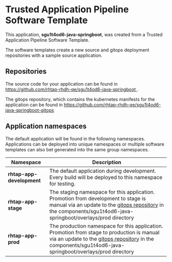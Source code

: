 # Trusted Application Pipeline Software Template

This application, **sgu1t4od6-java-springboot**, was created from a Trusted Application Pipeline Software Template.

The software templates create a new source and gitops deployment repositories with a sample source application. 

## Repositories

The source code for your application can be found in [https://github.com/rhtap-rhdh-qe/sgu1t4od6-java-springboot ](https://github.com/rhtap-rhdh-qe/sgu1t4od6-java-springboot ).
 
The gitops repository, which contains the kubernetes manifests for the application can be found in 
[https://github.com/rhtap-rhdh-qe/sgu1t4od6-java-springboot-gitops ](https://github.com/rhtap-rhdh-qe/sgu1t4od6-java-springboot-gitops ) 

## Application namespaces 

The default application will be found in the following namespaces. Applications can be deployed into unique namespaces or multiple software templates can also bet generated into the same group namespaces.  

|  Namespace   |  Description   |  
| -------- | -------- |   
| **rhtap-app-development** | The default application during development. Every build will be deployed to this namespace for testing. | 
| **rhtap-app-stage** | The staging namespace for this application. Promotion from development to stage is manual via an update to the [gitops repository](https://github.com/rhtap-rhdh-qe/sgu1t4od6-java-springboot-gitops ) in the components/sgu1t4od6-java-springboot/overlays/prod directory |  
| **rhtap-app-prod** | The production namespace for this application. Promotion from stage to production is manual via an update to the [gitops repository](https://github.com/rhtap-rhdh-qe/sgu1t4od6-java-springboot-gitops ) in the components/sgu1t4od6-java-springboot/overlays/prod directory | 